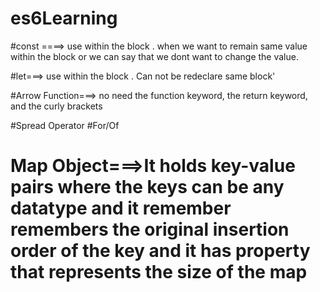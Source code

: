 # es6Learning
#const ====> use within the block . when we want to remain same value within the block or we can say that we dont want to change the value.

<script>
  const pi = 3.14;
  let r=2;
  console.log(pi*r*r);
</script>

#let===> use within the block . Can not  be redeclare same block'
<script>
  var x = 10;
{
  let x = 2;
}
</script>

#Arrow Function===> no need the function keyword, the return keyword, and the curly brackets
<script>
  const x = (x, y) => x * y;
</script>

#Spread Operator
#For/Of
<script>
const fruits = ["apple","banana","pear"];
for (let x of fruits) {
  
  console.log(x);
};
</script>
# Map Object===>It holds key-value pairs where the keys can be any datatype and it remember  remembers the original insertion order of  the key and it has property that represents the size of the map






